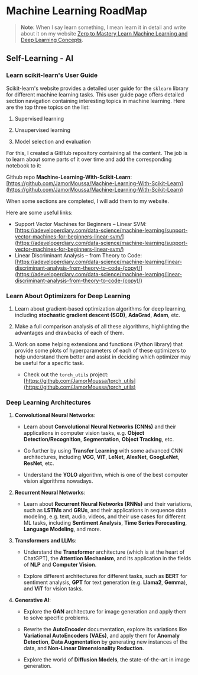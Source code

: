 # Machine Learning RoadMap

> **Note**:
> When I say learn something, I mean learn it in detail and write about it on my website [Zero to Mastery Learn Machine Learning and Deep Learning Concepts](https://jamormoussa.github.io/docs/).

## Self-Learning - AI

### Learn scikit-learn's User Guide

Scikit-learn's website provides a detailed user guide for the `sklearn` library for different machine learning tasks. This user guide page offers detailed section navigation containing interesting topics in machine learning. Here are the top three topics on the list:

1. Supervised learning

2. Unsupervised learning

3. Model selection and evaluation

For this, I created a GitHub repository containing all the content. The job is to learn about some parts of it over time and add the corresponding notebook to it:

Github repo **Machine-Learning-With-Scikit-Learn**: [https://github.com/JamorMoussa/Machine-Learning-With-Scikit-Learn](https://github.com/JamorMoussa/Machine-Learning-With-Scikit-Learn)

When some sections are completed, I will add them to my website.

Here are some useful links:

- Support Vector Machines for Beginners – Linear SVM: [https://adeveloperdiary.com/data-science/machine-learning/support-vector-machines-for-beginners-linear-svm/](https://adeveloperdiary.com/data-science/machine-learning/support-vector-machines-for-beginners-linear-svm/)
- Linear Discriminant Analysis – from Theory to Code: [https://adeveloperdiary.com/data-science/machine-learning/linear-discriminant-analysis-from-theory-to-code-(copy)/](https://adeveloperdiary.com/data-science/machine-learning/linear-discriminant-analysis-from-theory-to-code-(copy)/)

### Learn About Optimizers for Deep Learning

1. Learn about gradient-based optimization algorithms for deep learning, including **stochastic gradient descent (SGD)**, **AdaGrad**, **Adam**, etc.

2. Make a full comparison analysis of all these algorithms, highlighting the advantages and drawbacks of each of them.

3. Work on some helping extensions and functions (Python library) that provide some plots of hyperparameters of each of these optimizers to help understand them better and assist in deciding which optimizer may be useful for a specific task.

    - Check out the `torch_utils` project: [https://github.com/JamorMoussa/torch_utils](https://github.com/JamorMoussa/torch_utils)

### Deep Learning Architectures

1. **Convolutional Neural Networks**:

    - Learn about **Convolutional Neural Networks (CNNs)** and their applications in computer vision tasks, e.g. **Object Detection/Recognition**, **Segmentation**, **Object Tracking**, etc.

    - Go further by using **Transfer Learning** with some advanced CNN architectures, including **VGG**, **ViT**, **LeNet**, **AlexNet**, **GoogLeNet**, **ResNet**, etc.

    - Understand the **YOLO** algorithm, which is one of the best computer vision algorithms nowadays.

2. **Recurrent Neural Networks**:

    - Learn about **Recurrent Neural Networks (RNNs)** and their variations, such as **LSTMs** and **GRUs**, and their applications in sequence data modeling, e.g. text, audio, videos, and their use cases for different ML tasks, including **Sentiment Analysis**, **Time Series Forecasting**, **Language Modeling**, and more.

3. **Transformers and LLMs**:

    - Understand the **Transformer** architecture (which is at the heart of ChatGPT), the **Attention Mechanism**, and its application in the fields of **NLP** and **Computer Vision**.

    - Explore different architectures for different tasks, such as **BERT** for sentiment analysis, **GPT** for text generation (e.g. **Llama2**, **Gemma**), and **ViT** for vision tasks.

4. **Generative AI**:

    - Explore the **GAN** architecture for image generation and apply them to solve specific problems.

    - Rewrite the **AutoEncoder** documentation, explore its variations like **Variational AutoEncoders (VAEs)**, and apply them for **Anomaly Detection**, **Data Augmentation** by generating new instances of the data, and **Non-Linear Dimensionality Reduction**.

    - Explore the world of **Diffusion Models**, the state-of-the-art in image generation.




